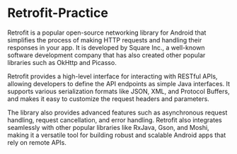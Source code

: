 # Retrofit-Practice


Retrofit is a popular open-source networking library for Android that simplifies the process of making HTTP requests and handling their responses in your app. It is developed by Square Inc., a well-known software development company that has also created other popular libraries such as OkHttp and Picasso.

Retrofit provides a high-level interface for interacting with RESTful APIs, allowing developers to define the API endpoints as simple Java interfaces. It supports various serialization formats like JSON, XML, and Protocol Buffers, and makes it easy to customize the request headers and parameters.

The library also provides advanced features such as asynchronous request handling, request cancellation, and error handling. Retrofit also integrates seamlessly with other popular libraries like RxJava, Gson, and Moshi, making it a versatile tool for building robust and scalable Android apps that rely on remote APIs.




